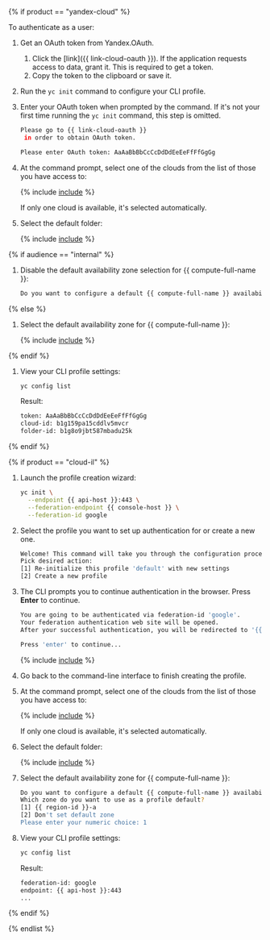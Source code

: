 {% if product == "yandex-cloud" %}

To authenticate as a user:
1. Get an OAuth token from Yandex.OAuth.
   1. Click the [link]({{ link-cloud-oauth }}). If the application requests access to data, grant it. This is required to get a token.
   1. Copy the token to the clipboard or save it.
1. Run the `yc init` command to configure your CLI profile.
1. Enter your OAuth token when prompted by the command. If it's not your first time running the `yc init` command, this step is omitted.

   ```bash
   Please go to {{ link-cloud-oauth }}
    in order to obtain OAuth token.

   Please enter OAuth token: AaAaBbBbCcCcDdDdEeEeFfFfGgGg
   ```
1. At the command prompt, select one of the clouds from the list of those you have access to:

   {% include [include](choose-cloud.md) %}

   If only one cloud is available, it's selected automatically.
1. Select the default folder:

   {% include [include](choose-folder.md) %}

{% if audience == "internal" %}

1. Disable the default availability zone selection for {{ compute-full-name }}:

   ```bash
   Do you want to configure a default {{ compute-full-name }} availability zone? [Y/n] N
   ```
{% else %}

1. Select the default availability zone for {{ compute-full-name }}:

   {% include [include](choose-zone.md) %}

{% endif %}

1. View your CLI profile settings:

   ```bash
   yc config list
   ```

   Result:

   ```bash
   token: AaAaBbBbCcCcDdDdEeEeFfFfGgGg
   cloud-id: b1g159pa15cddlv5mvcr
   folder-id: b1g8o9jbt587mbadu25k
   ```

{% endif %}

{% if product == "cloud-il" %}

1. Launch the profile creation wizard:

   ```bash
   yc init \
     --endpoint {{ api-host }}:443 \
     --federation-endpoint {{ console-host }} \
     --federation-id google
   ```
1. Select the profile you want to set up authentication for or create a new one.

   ```bash
   Welcome! This command will take you through the configuration process.
   Pick desired action:
   [1] Re-initialize this profile 'default' with new settings
   [2] Create a new profile
   ```
1. The CLI prompts you to continue authentication in the browser. Press **Enter** to continue.

   ```bash
   You are going to be authenticated via federation-id 'google'.
   Your federation authentication web site will be opened.
   After your successful authentication, you will be redirected to '{{ link-console-main }}'.

   Press 'enter' to continue...
   ```

   {% include [include](success-auth-via-federation.md) %}

1. Go back to the command-line interface to finish creating the profile.

1. At the command prompt, select one of the clouds from the list of those you have access to:

   {% include [include](choose-cloud.md) %}

   If only one cloud is available, it's selected automatically.

1. Select the default folder:

   {% include [include](choose-folder.md) %}

1. Select the default availability zone for {{ compute-full-name }}:

   ```bash
   Do you want to configure a default {{ compute-full-name }} availability zone? [Y/n] Y
   Which zone do you want to use as a profile default?
   [1] {{ region-id }}-a
   [2] Don't set default zone
   Please enter your numeric choice: 1
   ```

1. View your CLI profile settings:

   ```bash
   yc config list
   ```

   Result:

   ```bash
   federation-id: google
   endpoint: {{ api-host }}:443
   ...
   ```

{% endif %}


{% endlist %}